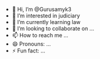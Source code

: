 - 👋 Hi, I’m @Gurusamyk3
- 👀 I’m interested in judiciary 
- 🌱 I’m currently learning law
- 💞️ I’m looking to collaborate on ...
- 📫 How to reach me ...
- 😄 Pronouns: ...
- ⚡ Fun fact: ...

<!---
Gurusamyk3/Gurusamyk3 is a ✨ special ✨ repository because its `README.md` (this file) appears on your GitHub profile.
You can click the Preview link to take a look at your changes.
--->

